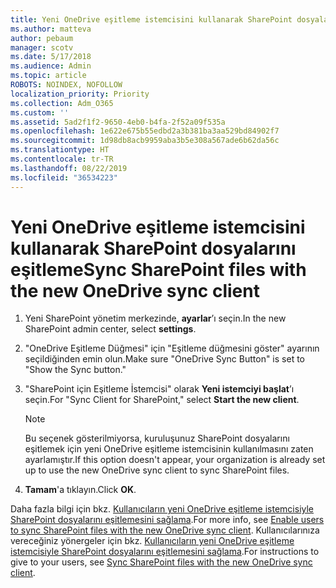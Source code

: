 ```yaml
---
title: Yeni OneDrive eşitleme istemcisini kullanarak SharePoint dosyalarını eşitleme
ms.author: matteva
author: pebaum
manager: scotv
ms.date: 5/17/2018
ms.audience: Admin
ms.topic: article
ROBOTS: NOINDEX, NOFOLLOW
localization_priority: Priority
ms.collection: Adm_O365
ms.custom: ''
ms.assetid: 5ad2f1f2-9650-4eb0-b4fa-2f52a09f535a
ms.openlocfilehash: 1e622e675b55edbd2a3b381ba3aa529bd84902f7
ms.sourcegitcommit: 1d98db8acb9959aba3b5e308a567ade6b62da56c
ms.translationtype: HT
ms.contentlocale: tr-TR
ms.lasthandoff: 08/22/2019
ms.locfileid: "36534223"
---
```

# <a name="sync-sharepoint-files-with-the-new-onedrive-sync-client"></a><span data-ttu-id="2b3e9-102">Yeni OneDrive eşitleme istemcisini kullanarak SharePoint dosyalarını eşitleme</span><span class="sxs-lookup"><span data-stu-id="2b3e9-102">Sync SharePoint files with the new OneDrive sync client</span></span>

1. <span data-ttu-id="2b3e9-103">Yeni SharePoint yönetim merkezinde, **ayarlar**’ı seçin.</span><span class="sxs-lookup"><span data-stu-id="2b3e9-103">In the new SharePoint admin center, select **settings**.</span></span>
    
2. <span data-ttu-id="2b3e9-104">"OneDrive Eşitleme Düğmesi" için "Eşitleme düğmesini göster" ayarının seçildiğinden emin olun.</span><span class="sxs-lookup"><span data-stu-id="2b3e9-104">Make sure "OneDrive Sync Button" is set to "Show the Sync button."</span></span>
    
3. <span data-ttu-id="2b3e9-105">"SharePoint için Eşitleme İstemcisi" olarak **Yeni istemciyi başlat**’ı seçin.</span><span class="sxs-lookup"><span data-stu-id="2b3e9-105">For "Sync Client for SharePoint," select **Start the new client**.</span></span>
    
    > [!NOTE]
    > <span data-ttu-id="2b3e9-106">Bu seçenek gösterilmiyorsa, kuruluşunuz SharePoint dosyalarını eşitlemek için yeni OneDrive eşitleme istemcisinin kullanılmasını zaten ayarlamıştır.</span><span class="sxs-lookup"><span data-stu-id="2b3e9-106">If this option doesn't appear, your organization is already set up to use the new OneDrive sync client to sync SharePoint files.</span></span> 
  
4. <span data-ttu-id="2b3e9-107">**Tamam**'a tıklayın.</span><span class="sxs-lookup"><span data-stu-id="2b3e9-107">Click **OK**.</span></span>
    
<span data-ttu-id="2b3e9-108">Daha fazla bilgi için bkz. [Kullanıcıların yeni OneDrive eşitleme istemcisiyle SharePoint dosyalarını eşitlemesini sağlama](https://go.microsoft.com/fwlink/?linkid=866433).</span><span class="sxs-lookup"><span data-stu-id="2b3e9-108">For more info, see [Enable users to sync SharePoint files with the new OneDrive sync client](https://go.microsoft.com/fwlink/?linkid=866433).</span></span> <span data-ttu-id="2b3e9-109">Kullanıcılarınıza vereceğiniz yönergeler için bkz. [Kullanıcıların yeni OneDrive eşitleme istemcisiyle SharePoint dosyalarını eşitlemesini sağlama](https://go.microsoft.com/fwlink/?linkid=866427).</span><span class="sxs-lookup"><span data-stu-id="2b3e9-109">For instructions to give to your users, see [Sync SharePoint files with the new OneDrive sync client](https://go.microsoft.com/fwlink/?linkid=866427).</span></span>
  

